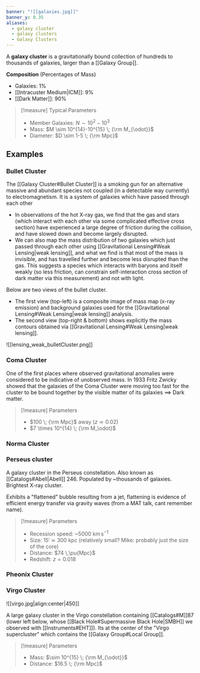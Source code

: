 ```yaml
---
banner: "![[galaxies.jpg]]"
banner_y: 0.35
aliases:
  - galaxy cluster
  - galaxy clusters
  - Galaxy Clusters
---
```

A **galaxy cluster** is a gravitationally bound collection of hundreds to thousands of galaxies, larger than a [[Galaxy Group]].

**Composition** (Percentages of Mass)
- Galaxies: $1 \%$
- [[Intracuster Medium|ICM]]: $9 \%$
- [[Dark Matter]]: $90 \%$

> [!measure] Typical Parameters
> - Member Galaxies: $N \sim 10^{2} - 10^{3}$
> - Mass: $M \sim 10^{14}-10^{15} \; {\rm M_{\odot}}$ 
> - Diameter: $D \sim 1-5 \; {\rm Mpc}$

## Examples

### Bullet Cluster

The [[Galaxy Cluster#Bullet Cluster]] is a smoking gun for an alternative massive and abundant species not coupled (in a detectable way currently) to electromagnetism. It is a system of galaxies which have passed through each other

- In observations of the hot X-ray gas, we find that the gas and stars (which interact with each other via some complicated effective cross section) have experienced a large degree of friction during the collision, and have slowed down and become largely disrupted.
- We can also map the mass distribution of two galaxies which just passed through each other using [[Gravitational Lensing#Weak Lensing|weak lensing]], and what we find is that most of the mass is invisible, and has travelled further and become less disrupted than the gas. This suggests a species which interacts with baryons and itself weakly (so less friction, can constrain self-interaction cross section of dark matter via this measurement) and not with light.

Below are two views of the bullet cluster.
- The first view (top-left) is a composite image of mass map (x-ray emission) and background galaxies used for the [[Gravitational Lensing#Weak Lensing|weak lensing]] analysis.
- The second view (top-right & bottom) shows explicitly the mass contours obtained via [[Gravitational Lensing#Weak Lensing|weak lensing]].

![[lensing_weak_bulletCluster.png]]

### Coma Cluster

One of the first places where observed gravitational anomalies were considered to be indicative of unobserved mass. In 1933 Fritz Zwicky showed that the galaxies of the Coma Cluster were moving too fast for the cluster to be bound together by the visible matter of its galaxies $\implies$ Dark matter.

> [!measure] Parameters
> - $100 \; {\rm Mpc}$ away ($z \simeq 0.02$)
> - $7 \times 10^{14} \; {\rm M_\odot}$

### Norma Cluster

### Perseus cluster

A galaxy cluster in the Perseus constellation. Also known as [[Catalogs#Abell|Abell]] 246. Populated by ~thousands of galaxies. Brightest X-ray cluster.

Exhibits a "flattened" bubble resulting from a jet, flattening is evidence of efficient energy transfer via gravity waves (from a MAT talk, cant remember name).

> [!measure] Parameters
> - Recession speed: ~5000 $\mathrm{km}\,\mathrm{s}^{-1}$ 
> - Size: $15'$ $\simeq$ $300$ kpc (relatively small? Mike: probably just the size of the core)
> - Distance: $74 \,\pu{Mpc}$ 
> - Redshift: $z = 0.018$

### Pheonix Cluster
### Virgo Cluster

![[virgo.jpg|align:center|450]]

A large galaxy cluster in the Virgo constellation containing [[Catalogs#M]]87 (lower left below, whose [[Black Hole#Supermassive Black Hole|SMBH]] we observed with [[Instruments#EHT]]). Its at the center of the "Virgo supercluster" which contains the [[Galaxy Group#Local Group]].

> [!measure] Parameters
> - Mass: $\sim 10^{15} \; {\rm M_{\odot}}$
> - Distance: $16.5 \; {\rm Mpc}$ 
